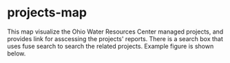# projects-map
This map visualize the Ohio Water Resources Center managed projects, and provides link for asscessing the projects' reports. There is a search box that uses 
fuse search to search the related projects. Example figure is shown below.

